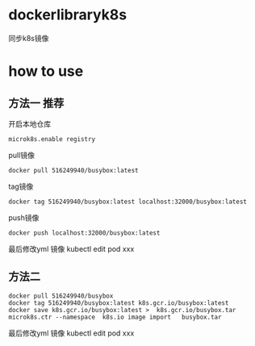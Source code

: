 # dockerlibraryk8s
同步k8s镜像

# how to use
## 方法一  推荐
开启本地仓库
```
microk8s.enable registry
```
pull镜像
```
docker pull 516249940/busybox:latest
```
tag镜像
```
docker tag 516249940/busybox:latest localhost:32000/busybox:latest
```
push镜像
```
docker push localhost:32000/busybox:latest
```
最后修改yml 镜像
kubectl edit pod xxx

## 方法二
```
docker pull 516249940/busybox
docker tag 516249940/busybox:latest k8s.gcr.io/busybox:latest
docker save k8s.gcr.io/busybox:latest >  k8s.gcr.io/busybox.tar 
microk8s.ctr --namespace  k8s.io image import   busybox.tar 
```
最后修改yml 镜像
kubectl edit pod xxx
